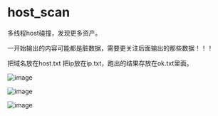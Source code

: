 # host_scan

多线程host碰撞，发现更多资产。

一开始输出的内容可能都是脏数据，需要更关注后面输出的那些数据！！！

把域名放在host.txt 把ip放在ip.txt，跑出的结果存放在ok.txt里面。

![image](https://user-images.githubusercontent.com/30351807/124202676-6f1a8980-db0d-11eb-90ba-c7fd8598e984.png)

![image](https://user-images.githubusercontent.com/30351807/124203493-6d51c580-db0f-11eb-9b6c-c101f7119844.png)

![image](https://user-images.githubusercontent.com/30351807/124203765-07197280-db10-11eb-9ae6-b022654ad3b2.png)

